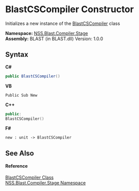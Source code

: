 # BlastCSCompiler Constructor 
 

Initializes a new instance of the <a href="54ef9df6-2ab4-520d-56da-087b6c3962ed">BlastCSCompiler</a> class

**Namespace:**&nbsp;<a href="f44e629d-16ad-ce78-c6d1-bb239589698b">NSS.Blast.Compiler.Stage</a><br />**Assembly:**&nbsp;BLAST (in BLAST.dll) Version: 1.0.0

## Syntax

**C#**<br />
``` C#
public BlastCSCompiler()
```

**VB**<br />
``` VB
Public Sub New
```

**C++**<br />
``` C++
public:
BlastCSCompiler()
```

**F#**<br />
``` F#
new : unit -> BlastCSCompiler
```


## See Also


#### Reference
<a href="54ef9df6-2ab4-520d-56da-087b6c3962ed">BlastCSCompiler Class</a><br /><a href="f44e629d-16ad-ce78-c6d1-bb239589698b">NSS.Blast.Compiler.Stage Namespace</a><br />